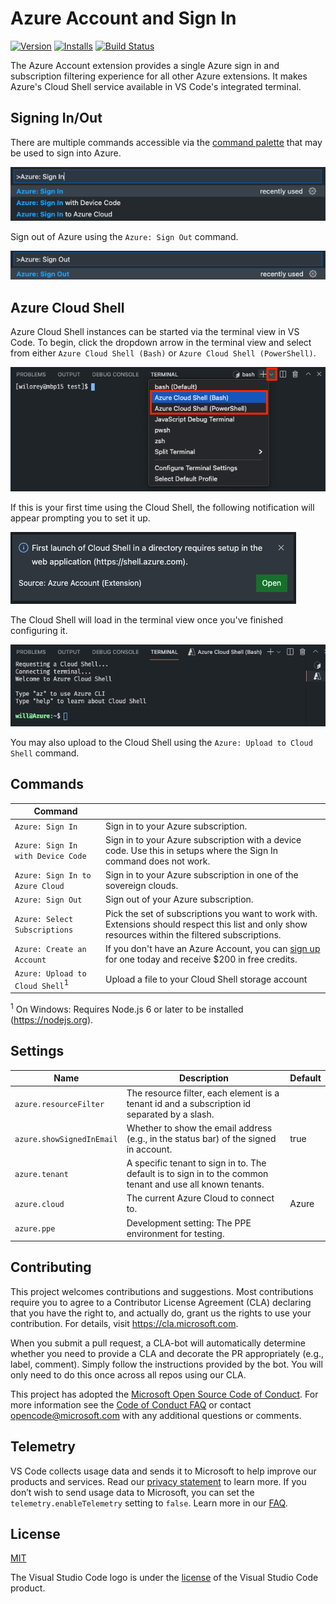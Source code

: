 # Azure Account and Sign In

<!-- region exclude-from-marketplace -->

[![Version](https://img.shields.io/visual-studio-marketplace/v/ms-vscode.azure-account.svg)](https://marketplace.visualstudio.com/items?itemName=ms-vscode.azure-account)
[![Installs](https://img.shields.io/visual-studio-marketplace/i/ms-vscode.azure-account.svg)](https://marketplace.visualstudio.com/items?itemName=ms-vscode.azure-account)
[![Build Status](https://dev.azure.com/ms-azuretools/AzCode/_apis/build/status/vscode-azure-account?branchName=main)](https://dev.azure.com/ms-azuretools/AzCode/_build/latest?definitionId=37&branchName=main)

<!-- endregion exclude-from-marketplace -->

The Azure Account extension provides a single Azure sign in and subscription
filtering experience for all other Azure extensions. It makes Azure's Cloud
Shell service available in VS Code's integrated terminal.

## Signing In/Out

There are multiple commands accessible via the
[command palette](https://aka.ms/AAephuz) that may be used to sign into Azure.

![Sign in commands in the command palette](resources/readme/signInCommands.png)

Sign out of Azure using the `Azure: Sign Out` command.

![The sign out command in the command palette](resources/readme/signOutCommand.png)

## Azure Cloud Shell

Azure Cloud Shell instances can be started via the terminal view in VS Code. To
begin, click the dropdown arrow in the terminal view and select from either
`Azure Cloud Shell (Bash)` or `Azure Cloud Shell (PowerShell)`.

![VS Code terminal view with context menu](resources/readme/terminalViewWithMenu.png)

If this is your first time using the Cloud Shell, the following notification
will appear prompting you to set it up.

!["Must setup cloud shell" notification](resources/readme/mustSetupCloudShell.png)

The Cloud Shell will load in the terminal view once you've finished configuring
it.

![The Azure Cloud Shell in the terminal window](resources/readme/cloudShell.png)

You may also upload to the Cloud Shell using the `Azure: Upload to Cloud Shell`
command.

## Commands

| Command                                    |                                                                                                                                                                                                                                        |
| ------------------------------------------ | -------------------------------------------------------------------------------------------------------------------------------------------------------------------------------------------------------------------------------------- |
| `Azure: Sign In`                           | Sign in to your Azure subscription.                                                                                                                                                                                                    |
| `Azure: Sign In with Device Code`          | Sign in to your Azure subscription with a device code. Use this in setups where the Sign In command does not work.                                                                                                                     |
| `Azure: Sign In to Azure Cloud`            | Sign in to your Azure subscription in one of the sovereign clouds.                                                                                                                                                                     |
| `Azure: Sign Out`                          | Sign out of your Azure subscription.                                                                                                                                                                                                   |
| `Azure: Select Subscriptions`              | Pick the set of subscriptions you want to work with. Extensions should respect this list and only show resources within the filtered subscriptions.                                                                                    |
| `Azure: Create an Account`                 | If you don't have an Azure Account, you can [sign up](https://azure.microsoft.com/en-us/free/?utm_source=campaign&utm_campaign=vscode-azure-account&mktingSource=vscode-azure-account) for one today and receive $200 in free credits. |
| `Azure: Upload to Cloud Shell`<sup>1</sup> | Upload a file to your Cloud Shell storage account                                                                                                                                                                                      |

<sup>1</sup> On Windows: Requires Node.js 6 or later to be installed
(https://nodejs.org).

## Settings

| Name                      | Description                                                                                                | Default |
| ------------------------- | ---------------------------------------------------------------------------------------------------------- | ------- |
| `azure.resourceFilter`    | The resource filter, each element is a tenant id and a subscription id separated by a slash.               |
| `azure.showSignedInEmail` | Whether to show the email address (e.g., in the status bar) of the signed in account.                      | true    |
| `azure.tenant`            | A specific tenant to sign in to. The default is to sign in to the common tenant and use all known tenants. |
| `azure.cloud`             | The current Azure Cloud to connect to.                                                                     | Azure   |
| `azure.ppe`               | Development setting: The PPE environment for testing.                                                      |

<!-- region exclude-from-marketplace -->

## Contributing

This project welcomes contributions and suggestions. Most contributions require
you to agree to a Contributor License Agreement (CLA) declaring that you have
the right to, and actually do, grant us the rights to use your contribution. For
details, visit https://cla.microsoft.com.

When you submit a pull request, a CLA-bot will automatically determine whether
you need to provide a CLA and decorate the PR appropriately (e.g., label,
comment). Simply follow the instructions provided by the bot. You will only need
to do this once across all repos using our CLA.

This project has adopted the
[Microsoft Open Source Code of Conduct](https://opensource.microsoft.com/codeofconduct/).
For more information see the
[Code of Conduct FAQ](https://opensource.microsoft.com/codeofconduct/faq/) or
contact [opencode@microsoft.com](mailto:opencode@microsoft.com) with any
additional questions or comments.

<!-- endregion exclude-from-marketplace -->

## Telemetry

VS Code collects usage data and sends it to Microsoft to help improve our
products and services. Read our
[privacy statement](https://go.microsoft.com/fwlink/?LinkID=528096&clcid=0x409)
to learn more. If you don’t wish to send usage data to Microsoft, you can set
the `telemetry.enableTelemetry` setting to `false`. Learn more in our
[FAQ](https://go.microsoft.com/fwlink/?linkid=870136).

## License

[MIT](LICENSE.md)

The Visual Studio Code logo is under the
[license](https://code.visualstudio.com/license) of the Visual Studio Code
product.
